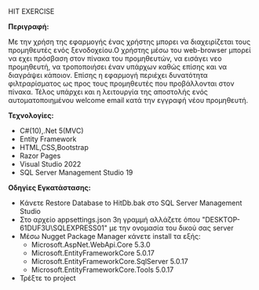 HIT EXERCISE

**Περιγραφή:**

Με την χρήση της εφαρμογής ένας χρήστης μπορει να διαχειρίζεται τους προμηθευτές ενός ξενοδοχείου.Ο χρήστης μέσω του web-browser μπορεί να εχει πρόσβαση στον πίνακα του προμηθευτών, να εισάγει νεο προμηθευτή, να τροποποιήσει έναν υπάρχων καθώς επίσης και να διαγράψει κάποιον. Επίσης η εφαρμογή περιέχει δυνατότητα φιλτραρίσματος ως προς τους προμηθευτές που προβάλλονται στον πίνακα. Τέλος υπάρχει και η λειτουργία της αποστολής ενός αυτοματοποιημένου welcome email κατά την εγγραφή νέου προμηθευτή.



**Τεχνολογίες:**

* C#(10),.Net 5(MVC)
* Entity Framework
* HTML,CSS,Bootstrap
* Razor Pages
* Visual Studio 2022
* SQL Server Management Studio 19

**Οδηγίες Εγκατάστασης:**
* Kάνετε Restore Database to HitDb.bak στο SQL Server Management Studio
* Στο αρχείο appsettings.json 3η γραμμή αλλάζετε όπου "DESKTOP-61DUF3U\\SQLEXPRESS01" με την ονομασία του δικού σας server
* Μέσω Nugget Package Manager κάνετε install τα εξής:
   *  Microsoft.AspNet.WebApi.Core 5.3.0
   *  Microsoft.EntityFrameworkCore 5.0.17
   *  Microsoft.EntityFrameworkCore.SqlServer 5.0.17
   *  Microsoft.EntityFrameworkCore.Tools 5.0.17
* Τρέξτε το project  

